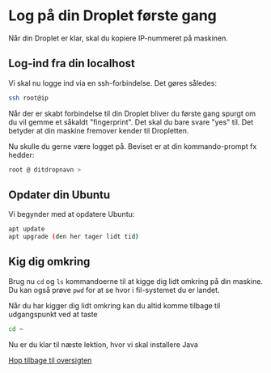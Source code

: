 # Log på din Droplet første gang

Når din Droplet er klar, skal du kopiere IP-nummeret på maskinen.

## Log-ind fra din localhost

Vi skal nu logge ind via en ssh-forbindelse. Det gøres således:

```bash
ssh root@ip
```

Når der er skabt forbindelse til din Droplet bliver du første gang spurgt om du vil gemme et såkaldt "fingerprint". Det skal du bare svare "yes" til. Det betyder at din maskine fremover kender til Dropletten.

Nu skulle du gerne være logget på. Beviset er at din kommando-prompt fx hedder:

```bash
root @ ditdropnavn >
```

## Opdater din Ubuntu

Vi begynder med at opdatere Ubuntu:

```bash
apt update
apt upgrade (den her tager lidt tid)
```

## Kig dig omkring

Brug nu `cd` og `ls` kommandoerne til at kigge dig lidt omkring på din maskine. Du kan også prøve `pwd` for at se hvor i fil-systemet du er landet.

Når du har kigger dig lidt omkring kan du altid komme tilbage til udgangspunkt ved at taste

```bash
cd ~
```

Nu er du klar til næste lektion, hvor vi skal installere Java

[Hop tilbage til oversigten](./README.md)
